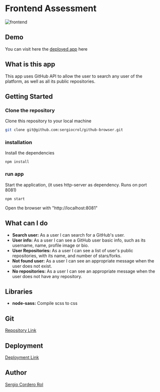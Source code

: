# Frontend Assessment
![frontend](https://res.cloudinary.com/drcjcovjy/image/upload/v1570786663/misc/githubbrowser_zioip7.png)

## Demo

You can visit here the [deployed app](https://sergiocrol.github.io/github-browser/) here

## What is this app

This app uses GitHub API to allow the user to search any user of the platform, as well as all its public repositories.

## Getting Started

### Clone the repository

Clone this repository to your local machine

```bash
git clone git@github.com:sergiocrol/github-browser.git
```

### installation

Install the dependencies

```
npm install
```

### run app

Start the application, (it uses http-server as dependency. Runs on port 8081)

```
npm start
```

Open the browser with "http://localhost:8081"

## What can I do

-  **Search user:** As a user I can search for a GitHub's user.
-  **User info:** As a user I can see a GitHub user basic info, such as its username, name, profile image or bio.
-  **User Repositories:** As a user I can see a list of user's public repositories, with its name, and number of stars/forks.
-  **Not found user:** As a user I can see an appropriate message when the user does not exist.
-  **No repositories:** As a user I can see an appropriate message when the user does not have any repository.

## Libraries

- **node-sass:** Compile scss to css

## Git

[Repository Link](https://github.com/sergiocrol/github-browser)

## Deployment

[Deployment Link](https://sergiocrol.github.io/github-browser/)

## Author

[Sergio Cordero Rol](https://github.com/sergiocrol)
